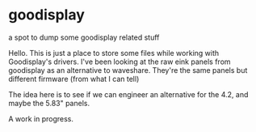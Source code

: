 # goodisplay
a spot to dump some goodisplay related stuff

Hello. This is just a place to store some files while working with Goodisplay's drivers.
I've been looking at the raw eink panels from goodisplay as an alternative to waveshare.
They're the same panels but different firmware (from what I can tell)

The idea here is to see if we can engineer an alternative for the 4.2, and maybe the 5.83" panels.

A work in progress.
